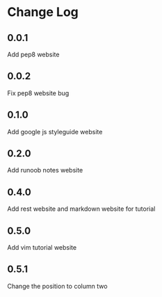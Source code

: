 # Change Log

## 0.0.1

Add pep8 website

## 0.0.2

Fix pep8 website bug

## 0.1.0

Add google js styleguide website

## 0.2.0

Add runoob notes website

## 0.4.0

Add rest website and markdown website for tutorial

## 0.5.0

Add vim tutorial website

## 0.5.1

Change the position to column two